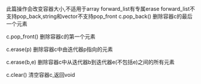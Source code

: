 此篇操作会改变容器大小,不适用于array
forward_list有专属erase
forward_list不支持pop_back,string和vector不支持pop_front
c.pop_back()
删除容器c的最后一个元素

c.pop_front()
删除容器c的第一个元素

c.erase(p)
删除容器c中由迭代器p指向的元素

c.erase(b,e)
删除容器c中从迭代器b到迭代器e(不包括e)之间的所有元素

c.clear()
清空容器c,返回void
